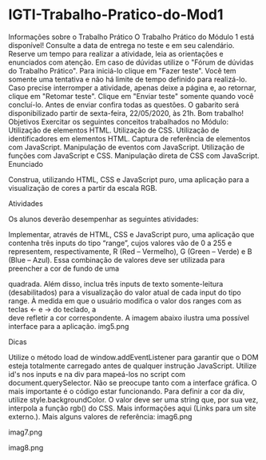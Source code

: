 # IGTI-Trabalho-Pratico-do-Mod1
Informações sobre o Trabalho Prático  O Trabalho Prático do Módulo 1 está disponível! Consulte a data de entrega no teste e em seu calendário.  Reserve um tempo para realizar a atividade, leia as orientações e enunciados com atenção. Em caso de dúvidas utilize o "Fórum de dúvidas do Trabalho Prático".  Para iniciá-lo clique em "Fazer teste". Você tem somente uma tentativa e não há limite de tempo definido para realizá-lo. Caso precise interromper a atividade, apenas deixe a página e, ao retornar, clique em "Retomar teste".  Clique em "Enviar teste" somente quando você concluí-lo. Antes de enviar confira todas as questões.  O gabarito será disponibilizado partir de sexta-feira, 22/05/2020, às 21h.  Bom trabalho!  Objetivos  Exercitar os seguintes conceitos trabalhados no Módulo:  Utilização de elementos HTML. Utilização de CSS. Utilização de identificadores em elementos HTML. Captura de referência de elementos com JavaScript. Manipulação de eventos com JavaScript. Utilização de funções com JavaScript e CSS. Manipulação direta de CSS com JavaScript.
Enunciado

Construa, utilizando HTML, CSS e JavaScript puro, uma aplicação para a visualização de cores a partir da escala RGB.

 

Atividades

Os alunos deverão desempenhar as seguintes atividades:

Implementar, através de HTML, CSS e JavaScript puro, uma aplicação que contenha três inputs do tipo “range”, cujos valores vão de 0 a 255 e representem, respectivamente, R (Red – Vermelho), G (Green – Verde) e B (Blue – Azul).
Essa combinação de valores deve ser utilizada para preencher a cor de fundo de uma <div> quadrada.
Além disso, inclua três inputs de texto somente-leitura (desabilitados) para a visualização do valor atual de cada input do tipo range.
À medida em que o usuário modifica o valor dos ranges com as teclas ← e → do teclado, a <div> deve refletir a cor correspondente.
A imagem abaixo ilustra uma possível interface para a aplicação.
img5.png

Dicas

Utilize o método load de window.addEventListener para garantir que o DOM esteja totalmente carregado antes de qualquer instrução JavaScript.
Utilize id's nos inputs e na div para mapeá-los no script com document.querySelector.
Não se preocupe tanto com a interface gráfica. O mais importante é o código estar funcionando.
Para definir a cor da div, utilize style.backgroundColor. O valor deve ser uma string que, por sua vez, interpola a função rgb() do CSS. Mais informações aqui (Links para um site externo.).
Mais alguns valores de referência:
imag6.png

imag7.png

imag8.png
